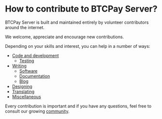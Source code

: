 # How to contribute to BTCPay Server?

BTCPay Server is built and maintained entirely by volunteer contributors around the internet.

We welcome, appreciate and encourage new contributions. 

Depending on your skills and interest, you can help in a number of ways:

* [Code and development](../Contribute/ContributeDev/README.md)
  *  [Testing](../Contribute/ContributeDev/ContributeDevTest.md)
* [Writing](../Contribute/ContributeWrite/README.md)
  * [Software](../Contribute/ContributeWrite/WriteSoftware.md)
  * [Documentation](../Contribute/ContributeWrite/WriteDocs.md)
  * [Blog](../Contribute/ContributeWrite/WriteBlog.md)
* [Designing](ContributeDesign.md)
* [Translating](ContributeTranslate.md)
* [Miscellaneous](ContributeMisc.md)

Every contribution is important and if you have any questions, feel free to consult our growing [community](../Community.md).
